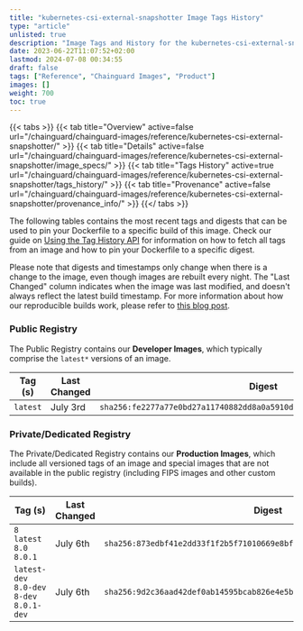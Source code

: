 ```yaml
---
title: "kubernetes-csi-external-snapshotter Image Tags History"
type: "article"
unlisted: true
description: "Image Tags and History for the kubernetes-csi-external-snapshotter Chainguard Image"
date: 2023-06-22T11:07:52+02:00
lastmod: 2024-07-08 00:34:55
draft: false
tags: ["Reference", "Chainguard Images", "Product"]
images: []
weight: 700
toc: true
---
```


{{< tabs >}}
{{< tab title="Overview" active=false url="/chainguard/chainguard-images/reference/kubernetes-csi-external-snapshotter/" >}}
{{< tab title="Details" active=false url="/chainguard/chainguard-images/reference/kubernetes-csi-external-snapshotter/image_specs/" >}}
{{< tab title="Tags History" active=true url="/chainguard/chainguard-images/reference/kubernetes-csi-external-snapshotter/tags_history/" >}}
{{< tab title="Provenance" active=false url="/chainguard/chainguard-images/reference/kubernetes-csi-external-snapshotter/provenance_info/" >}}
{{</ tabs >}}

The following tables contains the most recent tags and digests that can be used to pin your Dockerfile to a specific build of this image. Check our guide on [Using the Tag History API](/chainguard/chainguard-images/using-the-tag-history-api/) for information on how to fetch all tags from an image and how to pin your Dockerfile to a specific digest.

Please note that digests and timestamps only change when there is a change to the image, even though images are rebuilt every night. The "Last Changed" column indicates when the image was last modified, and doesn't always reflect the latest build timestamp. For more information about how our reproducible builds work, please refer to [this blog post](https://www.chainguard.dev/unchained/reproducing-chainguards-reproducible-image-builds).

### Public Registry
The Public Registry contains our **Developer Images**, which typically comprise the `latest*` versions of an image.

| Tag (s)   | Last Changed | Digest                                                                    |
|-----------|--------------|---------------------------------------------------------------------------|
|  `latest` | July 3rd     | `sha256:fe2277a77e0bd27a11740882dd8a0a5910d4b2e9bd2d81a4f5d328e63e7da0fb` |


### Private/Dedicated Registry
The Private/Dedicated Registry contains our **Production Images**, which include all versioned tags of an image and special images that are not available in the public registry (including FIPS images and other custom builds).

| Tag (s)                                     | Last Changed | Digest                                                                    |
|---------------------------------------------|--------------|---------------------------------------------------------------------------|
|  `8` `latest` `8.0` `8.0.1`                 | July 6th     | `sha256:873edbf41e2dd33f1f2b5f71010669e8bf0aaf8945317de1c9e331460a600dd4` |
|  `latest-dev` `8.0-dev` `8-dev` `8.0.1-dev` | July 6th     | `sha256:9d2c36aad42def0ab14595bcab826e4e5b3753898a3df0e95dc11b27ebbaba27` |

